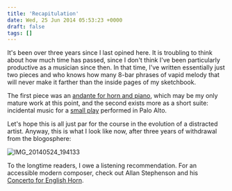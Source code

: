 ```yaml
---
title: 'Recapitulation'
date: Wed, 25 Jun 2014 05:53:23 +0000
draft: false
tags: []
---
```


It's been over three years since I last opined here. It is troubling to think about how much time has passed, since I don't think I've been particularly productive as a musician since then. In that time, I've written essentially just two pieces and who knows how many 8-bar phrases of vapid melody that will never make it farther than the inside pages of my sketchbook.

The first piece was an [andante for horn and piano](https://www.youtube.com/watch?v=51PzOuaIt2k "Andante for Horn and Piano, Alex Chao"), which may be my only mature work at this point, and the second exists more as a short suite: incidental music for a [small play](http://www.mynameisrichardrozen.com "My Name is Richard Rozen") performed in Palo Alto.

Let's hope this is all just par for the course in the evolution of a distracted artist. Anyway, this is what I look like now, after three years of withdrawal from the blogosphere:

![IMG_20140524_194133](https://alexchao-blog-media.s3.amazonaws.com/2021/07/325dd-img_20140524_194133.jpg?w=1024&h=768)

To the longtime readers, I owe a listening recommendation. For an accessible modern composer, check out Allan Stephenson and his [Concerto for English Horn](https://www.youtube.com/watch?v=WEfvNJYavL0 "Allan Stephenson - Concerto for English Horn").
